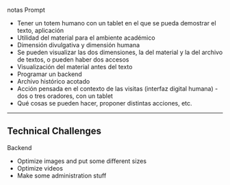 notas Prompt

- Tener un totem humano con un tablet en el que se pueda demostrar el texto, aplicación
- Utilidad del material para el ambiente académico
- Dimensión divulgativa y dimensión humana
- Se pueden visualizar las dos dimensiones, la del material y la del archivo de textos, o pueden haber dos accesos
- Visualización del material antes del texto
- Programar un backend
- Archivo histórico acotado
- Acción pensada en el contexto de las visitas (interfaz digital humana) - dos o tres oradores, con un tablet
- Qué cosas se pueden hacer, proponer distintas acciones, etc.

---

## Technical Challenges

Backend

- Optimize images and put some different sizes
- Optimize videos
- Make some administration stuff